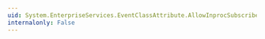 ```yaml
---
uid: System.EnterpriseServices.EventClassAttribute.AllowInprocSubscribers
internalonly: False
---
```

